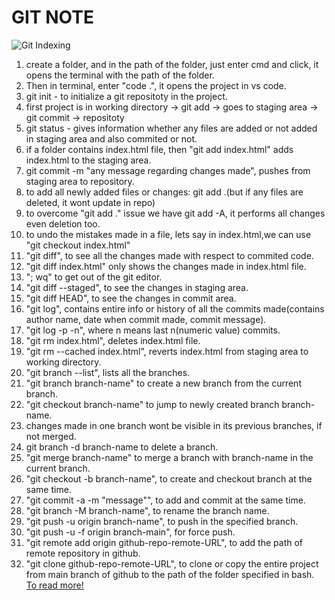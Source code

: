 # GIT NOTE
![Git Indexing](https://static.javatpoint.com/tutorial/git/images/git-index.png)
1. create a folder, and in the path of the folder, just enter cmd and click, it opens the terminal with the path of the folder.
2. Then in terminal, enter "code .", it opens the project in vs code.
3. git init - to initialize a git repositoty in the project.
4. first project is in working directory -> git add -> goes to staging area -> git commit -> repositoty
5. git status - gives information whether any files are added or not added in staging area and also commited or not.
6. if a folder contains index.html file, then "git add index.html" adds index.html to the staging area.
7. git commit -m "any message regarding changes made", pushes from staging area to repository.
8. to add all newly added files or changes: git add .(but if any files are deleted, it wont update in repo)
9. to overcome "git add ." issue we have git add -A, it performs all changes even deletion too.
10. to undo the mistakes made in a file, lets say in index.html,we can use "git checkout index.html"
11. "git diff", to see all the changes made with respect to commited code.
12. "git diff index.html" only shows the changes made in index.html file.
13. "; wq" to get out of the git editor.
14. "git diff --staged", to see the changes in staging area.
15. "git diff HEAD", to see the changes in commit area.
16. "git log", contains entire info or history of all the commits made(contains author name, date when commit made, commit message).
17. "git log -p -n", where n means last n(numeric value) commits.
18. "git rm index.html", deletes index.html file.
19. "git rm --cached index.html", reverts index.html from staging area to working directory.
20. "git branch --list", lists all the branches.
21. "git branch branch-name" to create a new branch from the current branch.
22. "git checkout branch-name" to jump to newly created branch branch-name.
23. changes made in one branch wont be visible in its previous branches, if not merged.
24. git branch -d branch-name to delete a branch.
25. "git merge branch-name" to merge a branch with branch-name in the current branch.
26. "git checkout -b branch-name", to create and checkout branch at the same time.
27. "git commit -a -m "message"", to add and commit at the same time.
28. "git branch -M branch-name", to rename the branch name.
29. "git push -u origin branch-name", to push in the specified branch.
30. "git push -u -f origin branch-main", for force push.
31. "git remote add origin github-repo-remote-URL", to add the path of remote repository in github.
32. "git clone github-repo-remote-URL", to clone or copy the entire project from main branch of github to the path of the folder specified in bash.
[To read more!](https://www.javatpoint.com/git)

